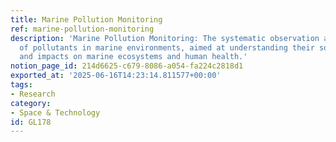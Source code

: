 ```yaml
---
title: Marine Pollution Monitoring
ref: marine-pollution-monitoring
description: 'Marine Pollution Monitoring: The systematic observation and assessment
  of pollutants in marine environments, aimed at understanding their sources, distribution,
  and impacts on marine ecosystems and human health.'
notion_page_id: 214d6625-c679-8086-a054-fa224c2818d1
exported_at: '2025-06-16T14:23:14.811577+00:00'
tags:
- Research
category:
- Space & Technology
id: GL178
---
```


